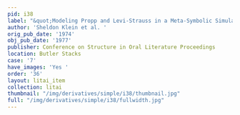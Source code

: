 ```yaml
---
pid: i38
label: "&quot;Modeling Propp and Levi-Strauss in a Meta-Symbolic Simulation System&quot; "
author: 'Sheldon Klein et al. '
orig_pub_date: '1974'
obj_pub_date: '1977'
publisher: Conference on Structure in Oral Literature Proceedings
location: Butler Stacks
case: '7'
have_images: 'Yes '
order: '36'
layout: litai_item
collection: litai
thumbnail: "/img/derivatives/simple/i38/thumbnail.jpg"
full: "/img/derivatives/simple/i38/fullwidth.jpg"
---
```

